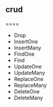 ## crud
====
 
+ Drop
+ InsertOne
+ InsertMany
+ FindOne
+ Find
+ UpdateOne
+ UpdateMany
+ ReplaceOne
+ ReplaceMany
+ DeleteOne
+ DeleteMany

